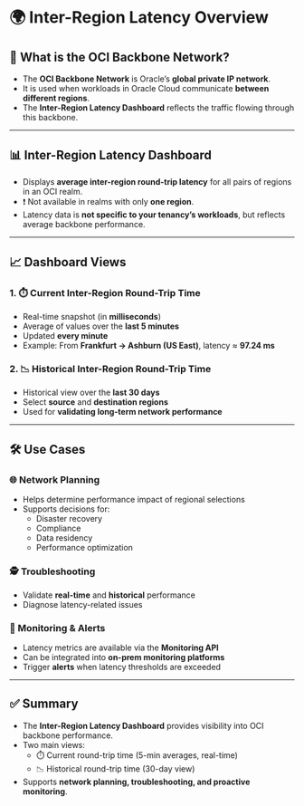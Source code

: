 # 🌍 Inter-Region Latency Overview

## 📖 What is the OCI Backbone Network?
- The **OCI Backbone Network** is Oracle’s **global private IP network**.  
- It is used when workloads in Oracle Cloud communicate **between different regions**.  
- The **Inter-Region Latency Dashboard** reflects the traffic flowing through this backbone.

---

## 📊 Inter-Region Latency Dashboard
- Displays **average inter-region round-trip latency** for all pairs of regions in an OCI realm.  
- ❗ Not available in realms with only **one region**.  
- Latency data is **not specific to your tenancy’s workloads**, but reflects average backbone performance.  

---

## 📈 Dashboard Views

### 1. ⏱️ Current Inter-Region Round-Trip Time
- Real-time snapshot (in **milliseconds**)  
- Average of values over the **last 5 minutes**  
- Updated **every minute**  
- Example: From **Frankfurt → Ashburn (US East)**, latency ≈ **97.24 ms**

### 2. 📉 Historical Inter-Region Round-Trip Time
- Historical view over the **last 30 days**  
- Select **source** and **destination regions**  
- Used for **validating long-term network performance**

---

## 🛠️ Use Cases

### 🌐 Network Planning
- Helps determine performance impact of regional selections  
- Supports decisions for:  
  - Disaster recovery  
  - Compliance  
  - Data residency  
  - Performance optimization  

### 🕵️ Troubleshooting
- Validate **real-time** and **historical** performance  
- Diagnose latency-related issues  

### 🔔 Monitoring & Alerts
- Latency metrics are available via the **Monitoring API**  
- Can be integrated into **on-prem monitoring platforms**  
- Trigger **alerts** when latency thresholds are exceeded  

---

## ✅ Summary
- The **Inter-Region Latency Dashboard** provides visibility into OCI backbone performance.  
- Two main views:  
  - ⏱️ Current round-trip time (5-min averages, real-time)  
  - 📉 Historical round-trip time (30-day view)  
- Supports **network planning, troubleshooting, and proactive monitoring**.
